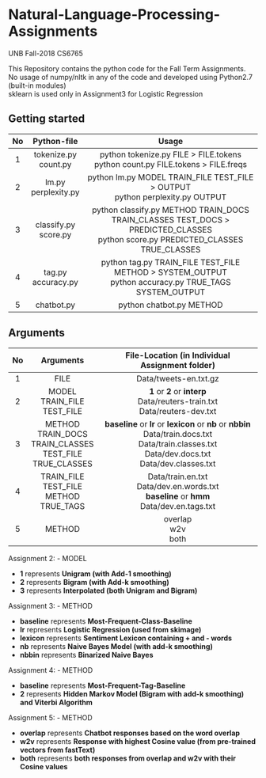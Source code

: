 # Natural-Language-Processing-Assignments
UNB Fall-2018 CS6765

This Repository contains the python code for the Fall Term Assignments.  
No usage of numpy/nltk in any of the code and developed using Python2.7 (built-in modules)  
sklearn is used only in Assignment3 for Logistic Regression

## Getting started

| No  | Python-file  | Usage
|:-:|:-:|:-:|
| 1  | tokenize.py<br> count.py  | python tokenize.py FILE > FILE.tokens<br> python count.py FILE.tokens > FILE.freqs      
| 2 |  lm.py<br>perplexity.py |  python lm.py MODEL TRAIN_FILE TEST_FILE > OUTPUT<br>python perplexity.py OUTPUT
| 3 | classify.py<br>score.py  | python classify.py METHOD TRAIN_DOCS TRAIN_CLASSES TEST_DOCS > PREDICTED_CLASSES<br> python score.py PREDICTED_CLASSES TRUE_CLASSES
| 4 | tag.py<br>accuracy.py  | python tag.py TRAIN_FILE TEST_FILE METHOD > SYSTEM_OUTPUT<br>python accuracy.py TRUE_TAGS SYSTEM_OUTPUT
| 5 | chatbot.py |  python chatbot.py METHOD  

## Arguments

| No  | Arguments  | File-Location (in Individual Assignment folder)
|:-:|:-:|:-:|
| 1  | FILE | Data/tweets-en.txt.gz      
| 2 |  MODEL<br>TRAIN_FILE<br>TEST_FILE |  <b>1</b> or <b>2</b> or <b>interp</b><br>Data/reuters-train.txt<br>Data/reuters-dev.txt
| 3 | METHOD<br>TRAIN_DOCS<br>TRAIN_CLASSES<br>TEST_FILE<br>TRUE_CLASSES  | <b>baseline</b> or <b>lr</b> or <b>lexicon</b> or <b>nb</b> or <b>nbbin</b><br>Data/train.docs.txt<br>Data/train.classes.txt<br>Data/dev.docs.txt<br>Data/dev.classes.txt
| 4 | TRAIN_FILE<br>TEST_FILE<br>METHOD<br>TRUE_TAGS  |Data/train.en.txt<br>Data/dev.en.words.txt<br><b>baseline</b> or <b>hmm</b><br>Data/dev.en.tags.txt
| 5 | METHOD |  overlap<br>w2v<br>both

Assignment 2: - 
MODEL  
* <b>1</b> represents <b>Unigram (with Add-1 smoothing)</b>
* <b>2</b> represents <b>Bigram (with Add-k smoothing)</b>
* <b>3</b> represents <b>Interpolated (both Unigram and Bigram)</b>

Assignment 3: - 
METHOD  
* <b>baseline</b> represents <b>Most-Frequent-Class-Baseline</b>
* <b>lr</b> represents <b>Logistic Regression (used from skimage)</b>
* <b>lexicon</b> represents <b>Sentiment Lexicon containing + and - words</b>
* <b>nb</b> represents <b>Naive Bayes Model (with add-k smoothing)</b>
* <b>nbbin</b> represents <b>Binarized Naive Bayes</b>

Assignment 4: - 
METHOD 
* <b>baseline</b> represents <b>Most-Frequent-Tag-Baseline</b>
* <b>2</b> represents <b>Hidden Markov Model (Bigram with add-k smoothing) and Viterbi Algorithm</b>

Assignment 5: - 
METHOD  
* <b>overlap</b> represents <b>Chatbot responses based on the word overlap</b>
* <b>w2v</b> represents <b>Response with highest Cosine value (from pre-trained vectors from fastText)</b>
* <b>both</b> represents <b>both responses from overlap and w2v with their Cosine values</b>

